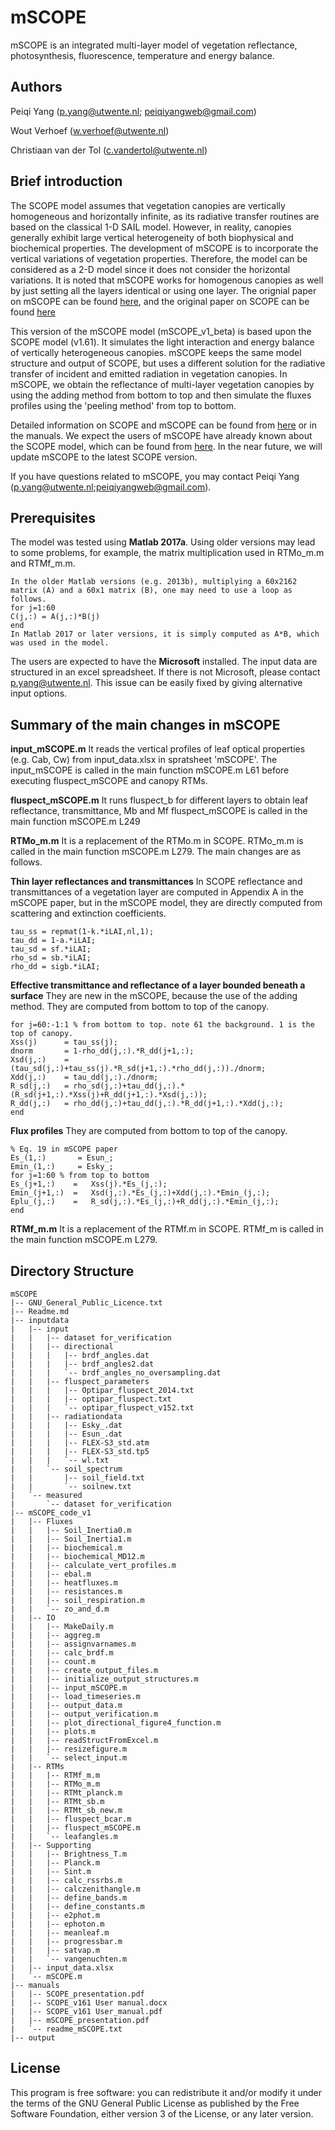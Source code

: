 # mSCOPE

mSCOPE is an integrated multi-layer model of vegetation reflectance, photosynthesis, fluorescence, temperature and energy balance.

## Authors

Peiqi Yang (p.yang@utwente.nl; peiqiyangweb@gmail.com)

Wout Verhoef  (w.verhoef@utwente.nl)

Christiaan van der Tol (c.vandertol@utwente.nl)

## Brief introduction

The SCOPE model assumes that vegetation canopies are vertically homogeneous and horizontally infinite, as its radiative transfer routines are based on the classical 1-D SAIL model. However, in reality, canopies generally exhibit large vertical heterogeneity of both biophysical and biochemical properties. The development of mSCOPE is to incorporate the vertical variations of vegetation properties. Therefore, the model can be considered as a 2-D model since it does not consider the horizontal variations. It is noted that mSCOPE works for homogenous canopies as well by just setting all the layers identical or using one layer. The orignial paper on mSCOPE can be found [here](https://www.sciencedirect.com/science/article/pii/S0034425717303954), and the original paper on SCOPE can be found [here](https://www.biogeosciences.net/6/3109/2009/bg-6-3109-2009.html) 

This version of the mSCOPE model (mSCOPE_v1_beta) is based upon the SCOPE model (v1.61). It simulates the light interaction and energy balance of vertically heterogeneous canopies. mSCOPE keeps the same model structure and output of SCOPE, but uses a different solution for the radiative transfer of incident and emitted radiation in vegetation canopies. In mSCOPE, we obtain the reflectance of multi-layer vegetation canopies by using the adding method from bottom to top and then simulate the fluxes profiles using the 'peeling method' from top to bottom. 

Detailed information on SCOPE and mSCOPE can be found from [here](https://scope-model.readthedocs.io/en/latest/) or in the manuals. We expect the users of mSCOPE have already known about the SCOPE model, which can be found from [here](https://github.com/Christiaanvandertol/SCOPE). In the near future, we will update mSCOPE to the latest SCOPE version. 

If you have questions related to mSCOPE, you may contact Peiqi Yang (p.yang@utwente.nl;peiqiyangweb@gmail.com). 

## Prerequisites

The model was tested using **Matlab 2017a**. Using older versions may lead to some problems, for example, the matrix multiplication used in RTMo_m.m and RTMf_m.m. 

```
In the older Matlab versions (e.g. 2013b), multiplying a 60x2162 matrix (A) and a 60x1 matrix (B), one may need to use a loop as follows. 
for j=1:60
C(j,:) = A(j,:)*B(j)
end
In Matlab 2017 or later versions, it is simply computed as A*B, which was used in the model.

```
The users are expected to have the **Microsoft** installed. The input data are structured in an excel spreadsheet. 
If there is not Microsoft, please contact p.yang@utwente.nl. This issue can be easily fixed by giving alternative input options. 

##  Summary of the main changes in mSCOPE

**input_mSCOPE.m** 
It reads the vertical profiles of leaf optical properties (e.g. Cab, Cw) from input_data.xlsx in spratsheet 'mSCOPE'. The input_mSCOPE is called in the main function mSCOPE.m L61 before executing fluspect_mSCOPE and canopy RTMs. 

**fluspect_mSCOPE.m** 
It runs fluspect_b for different layers to obtain leaf reflectance, transmittance, Mb and Mf
fluspect_mSCOPE is called in the main function mSCOPE.m L249

**RTMo_m.m** 
It is a replacement of the RTMo.m in SCOPE. RTMo_m.m is called in the main function mSCOPE.m L279. The main changes are as follows.  

__Thin layer reflectances and transmittances__
 In SCOPE reflectance and transmittances of a vegetation layer are computed in Appendix A in the mSCOPE paper, but in the mSCOPE model, they are directly computed from scattering and extinction coefficients.  
 ``` 
tau_ss = repmat(1-k.*iLAI,nl,1);
tau_dd = 1-a.*iLAI;
tau_sd = sf.*iLAI;
rho_sd = sb.*iLAI;
rho_dd = sigb.*iLAI;  
```
__Effective transmittance and reflectance of a layer bounded beneath a surface__
They are new in the mSCOPE, because the use of the adding method. They are computed from bottom to top of the canopy. 
```
for j=60:-1:1 % from bottom to top. note 61 the background. 1 is the top of canopy.
Xss(j)      = tau_ss(j);
dnorm       = 1-rho_dd(j,:).*R_dd(j+1,:);
Xsd(j,:)    = (tau_sd(j,:)+tau_ss(j).*R_sd(j+1,:).*rho_dd(j,:))./dnorm;
Xdd(j,:)    = tau_dd(j,:)./dnorm;
R_sd(j,:)   = rho_sd(j,:)+tau_dd(j,:).*(R_sd(j+1,:).*Xss(j)+R_dd(j+1,:).*Xsd(j,:));
R_dd(j,:)   = rho_dd(j,:)+tau_dd(j,:).*R_dd(j+1,:).*Xdd(j,:);
end
``` 
__Flux profiles__
They are computed from bottom to top of the canopy. 
``` 
% Eq. 19 in mSCOPE paper
Es_(1,:)       = Esun_;
Emin_(1,:)     = Esky_;
for j=1:60 % from top to bottom
Es_(j+1,:)    =   Xss(j).*Es_(j,:);
Emin_(j+1,:)  =   Xsd(j,:).*Es_(j,:)+Xdd(j,:).*Emin_(j,:);
Eplu_(j,:)    =   R_sd(j,:).*Es_(j,:)+R_dd(j,:).*Emin_(j,:);
end
``` 

**RTMf_m.m** 
It is a replacement of the RTMf.m in SCOPE. RTMf_m is called in the main function mSCOPE.m L279.

## Directory Structure

```
mSCOPE
|-- GNU_General_Public_Licence.txt
|-- Readme.md
|-- inputdata
|   |-- input
|   |   |-- dataset for_verification
|   |   |-- directional
|   |   |   |-- brdf_angles.dat
|   |   |   |-- brdf_angles2.dat
|   |   |   `-- brdf_angles_no_oversampling.dat
|   |   |-- fluspect_parameters
|   |   |   |-- Optipar_fluspect_2014.txt
|   |   |   |-- optipar_fluspect.txt
|   |   |   `-- optipar_fluspect_v152.txt
|   |   |-- radiationdata
|   |   |   |-- Esky_.dat
|   |   |   |-- Esun_.dat
|   |   |   |-- FLEX-S3_std.atm
|   |   |   |-- FLEX-S3_std.tp5
|   |   |   `-- wl.txt
|   |   `-- soil_spectrum
|   |       |-- soil_field.txt
|   |       `-- soilnew.txt
|   `-- measured
|       `-- dataset for_verification
|-- mSCOPE_code_v1
|   |-- Fluxes
|   |   |-- Soil_Inertia0.m
|   |   |-- Soil_Inertia1.m
|   |   |-- biochemical.m
|   |   |-- biochemical_MD12.m
|   |   |-- calculate_vert_profiles.m
|   |   |-- ebal.m              
|   |   |-- heatfluxes.m
|   |   |-- resistances.m
|   |   |-- soil_respiration.m
|   |   `-- zo_and_d.m
|   |-- IO
|   |   |-- MakeDaily.m
|   |   |-- aggreg.m
|   |   |-- assignvarnames.m
|   |   |-- calc_brdf.m
|   |   |-- count.m
|   |   |-- create_output_files.m
|   |   |-- initialize_output_structures.m
|   |   |-- input_mSCOPE.m
|   |   |-- load_timeseries.m
|   |   |-- output_data.m
|   |   |-- output_verification.m
|   |   |-- plot_directional_figure4_function.m
|   |   |-- plots.m
|   |   |-- readStructFromExcel.m
|   |   |-- resizefigure.m
|   |   `-- select_input.m
|   |-- RTMs
|   |   |-- RTMf_m.m
|   |   |-- RTMo_m.m
|   |   |-- RTMt_planck.m
|   |   |-- RTMt_sb.m
|   |   |-- RTMt_sb_new.m
|   |   |-- fluspect_bcar.m
|   |   |-- fluspect_mSCOPE.m
|   |   `-- leafangles.m
|   |-- Supporting
|   |   |-- Brightness_T.m
|   |   |-- Planck.m
|   |   |-- Sint.m
|   |   |-- calc_rssrbs.m
|   |   |-- calczenithangle.m
|   |   |-- define_bands.m
|   |   |-- define_constants.m
|   |   |-- e2phot.m
|   |   |-- ephoton.m
|   |   |-- meanleaf.m
|   |   |-- progressbar.m
|   |   |-- satvap.m
|   |   `-- vangenuchten.m
|   |-- input_data.xlsx
|   `-- mSCOPE.m
|-- manuals
|   |-- SCOPE_presentation.pdf
|   |-- SCOPE_v161 User manual.docx
|   |-- SCOPE_v161 User_manual.pdf
|   |-- mSCOPE_presentation.pdf
|   `-- readme_mSCOPE.txt
|-- output
```
## License
This program is free software: you can redistribute it and/or modify it under the terms of the GNU General Public License as published by the Free Software Foundation, either version 3 of the License, or any later version.
